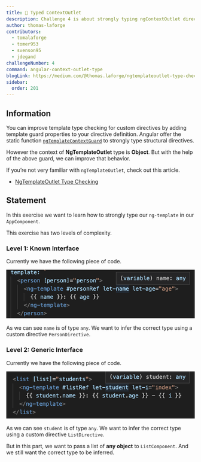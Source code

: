 ```yaml
---
title: 🔴 Typed ContextOutlet
description: Challenge 4 is about strongly typing ngContextOutlet directives
author: thomas-laforge
contributors:
  - tomalaforge
  - tomer953
  - svenson95
  - jdegand
challengeNumber: 4
command: angular-context-outlet-type
blogLink: https://medium.com/@thomas.laforge/ngtemplateoutlet-type-checking-5d2dcb07a2c6
sidebar:
  order: 201
---
```


## Information

You can improve template type checking for custom directives by adding template guard properties to your directive definition. Angular offer the static function [`ngTemplateContextGuard`](https://angular.io/guide/structural-directives#typing-the-directives-context) to strongly type structural directives.

However the context of **NgTemplateOutlet** type is **Object**. But with the help of the above guard, we can improve that behavior.

If you’re not very familiar with `ngTemplateOutlet`, check out this article.

- [NgTemplateOutlet Type Checking](https://medium.com/@thomas.laforge/ngtemplateoutlet-type-checking-5d2dcb07a2c6)

## Statement

In this exercise we want to learn how to strongly type our `ng-template` in our `AppComponent`.

This exercise has two levels of complexity.

### Level 1: Known Interface

Currently we have the following piece of code.

![Unkown Person](../../../../assets/4/unknown-person.png 'Unkown Person')

As we can see `name` is of type `any`. We want to infer the correct type using a custom directive `PersonDirective`.

### Level 2: Generic Interface

Currently we have the following piece of code.

![Unkown Student](../../../../assets/4/unknown-student.png 'Unkown Student')

As we can see `student` is of type `any`. We want to infer the correct type using a custom directive `ListDirective`.

But in this part, we want to pass a list of **any object** to `ListComponent`. And we still want the correct type to be inferred.
